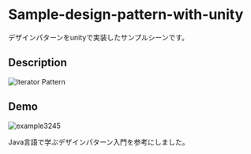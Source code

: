 
# Sample-design-pattern-with-unity

デザインパターンをunityで実装したサンプルシーンです。
## Description
![Iterator Pattern](https://user-images.githubusercontent.com/47607604/75369899-9c4a9c80-5907-11ea-896e-2e98e9300f9e.png)
## Demo
![example3245](https://user-images.githubusercontent.com/47607604/75370048-db78ed80-5907-11ea-84b7-530866981b74.gif)

Java言語で学ぶデザインパターン入門を参考にしました。
